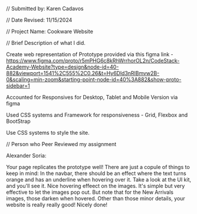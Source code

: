 // Submitted by: Karen Cadavos

 // Date Revised: 11/15/2024

 // Project Name: Cookware Website 

 // Brief Description of what I did. 
 
Create web representation of Prototype provided via this figma link  - https://www.figma.com/proto/r5mPHG6c8kRhWrrhorOL2n/CodeStack-Academy-Website?type=design&node-id=40-882&viewport=1541%2C555%2C0.26&t=Hy6Dld3nRlBmvw2B-0&scaling=min-zoom&starting-point-node-id=40%3A882&show-proto-sidebar=1

Accounted for Responsives for Desktop, Tablet and Mobile Version via figma 

Used  CSS systems and Framework for responsiveness - Grid, Flexbox and BootStrap

Use CSS systems to style the site. 

// Person who Peer Reviewed my assignment

Alexander Soria:

Your page replicates the prototype well! There are just a copule of things to keep in mind: In the navbar, there should be an effect where the text turns orange and has an underline when hovering over it. Take a look at the UI kit, and you'll see it. Nice hovering effeect on the images. It's simple but very effective to let the images pop out. But note that for the New Arrivals images, those darken when hovered. Other than those minor details, your website is really really good! Nicely done!
